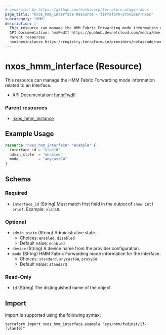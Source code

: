 ```yaml
---
# generated by https://github.com/hashicorp/terraform-plugin-docs
page_title: "nxos_hmm_interface Resource - terraform-provider-nxos"
subcategory: "HMM"
description: |-
  This resource can manage the HMM Fabric Forwarding mode information related to an Interface.
  API Documentation: hmmFwdIf https://pubhub.devnetcloud.com/media/dme-docs-10-2-2/docs/Host%20Mobility/hmm:FwdIf/
  Parent resources
  nxoshmminstance https://registry.terraform.io/providers/netascode/nxos/latest/docs/resources/hmm_instance
---
```


# nxos_hmm_interface (Resource)

This resource can manage the HMM Fabric Forwarding mode information related to an Interface.

- API Documentation: [hmmFwdIf](https://pubhub.devnetcloud.com/media/dme-docs-10-2-2/docs/Host%20Mobility/hmm:FwdIf/)

### Parent resources

- [nxos_hmm_instance](https://registry.terraform.io/providers/netascode/nxos/latest/docs/resources/hmm_instance)

## Example Usage

```terraform
resource "nxos_hmm_interface" "example" {
  interface_id = "vlan10"
  admin_state  = "enabled"
  mode         = "anycastGW"
}
```

<!-- schema generated by tfplugindocs -->
## Schema

### Required

- `interface_id` (String) Must match first field in the output of `show intf brief`. Example: `vlan10`.

### Optional

- `admin_state` (String) Administrative state.
  - Choices: `enabled`, `disabled`
  - Default value: `enabled`
- `device` (String) A device name from the provider configuration.
- `mode` (String) HMM Fabric Forwarding mode information for the interface.
  - Choices: `standard`, `anycastGW`, `proxyGW`
  - Default value: `standard`

### Read-Only

- `id` (String) The distinguished name of the object.

## Import

Import is supported using the following syntax:

```shell
terraform import nxos_hmm_interface.example "sys/hmm/fwdinst/if-[vlan10]"
```
